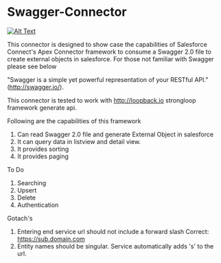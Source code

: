 # Swagger-Connector

[![Alt Text]( https://andrewfawcett.files.wordpress.com/2014/09/deploy.png)](https://githubsfdeploy.herokuapp.com/app/githubdeploy/fahadaz/Swagger-Connector)

This connector is designed to show case the capabilities of Salesforce Connect's Apex Connector framework to consume a Swagger 2.0 file to create external objects in salesforce. For those not familiar with Swagger please see below

"Swagger is a simple yet powerful representation of your RESTful API." (http://swagger.io/).    

This connector is tested to work with http://loopback.io strongloop framework generate api. 

Following are the capabilities of this framework
1. Can read Swagger 2.0 file and generate External Object in salesforce
2. It can query data in listview and detail view.
3. It provides sorting 
4. It provides paging 

To Do
1. Searching
2. Upsert
3. Delete
4. Authentication

Gotach's
1. Entering end service url should not include a forward slash
    Correct: https://sub.domain.com
2. Entity names should be singular. Service automatically adds 's' to the url.

